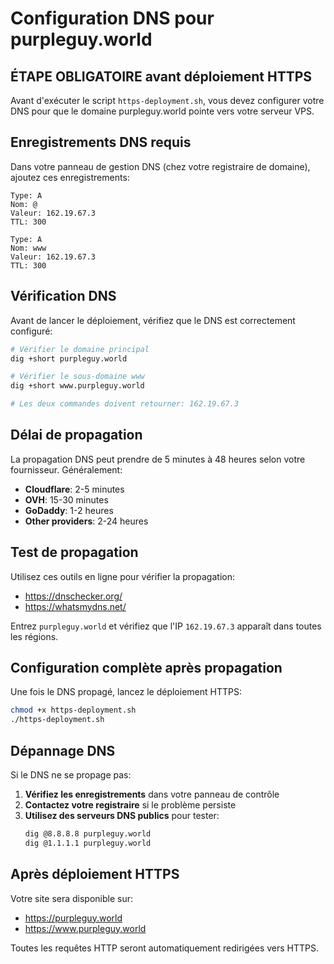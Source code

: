 # Configuration DNS pour purpleguy.world

## ÉTAPE OBLIGATOIRE avant déploiement HTTPS

Avant d'exécuter le script `https-deployment.sh`, vous devez configurer votre DNS pour que le domaine purpleguy.world pointe vers votre serveur VPS.

## Enregistrements DNS requis

Dans votre panneau de gestion DNS (chez votre registraire de domaine), ajoutez ces enregistrements:

```
Type: A
Nom: @
Valeur: 162.19.67.3
TTL: 300

Type: A
Nom: www
Valeur: 162.19.67.3
TTL: 300
```

## Vérification DNS

Avant de lancer le déploiement, vérifiez que le DNS est correctement configuré:

```bash
# Vérifier le domaine principal
dig +short purpleguy.world

# Vérifier le sous-domaine www
dig +short www.purpleguy.world

# Les deux commandes doivent retourner: 162.19.67.3
```

## Délai de propagation

La propagation DNS peut prendre de 5 minutes à 48 heures selon votre fournisseur. Généralement:

- **Cloudflare**: 2-5 minutes
- **OVH**: 15-30 minutes  
- **GoDaddy**: 1-2 heures
- **Other providers**: 2-24 heures

## Test de propagation

Utilisez ces outils en ligne pour vérifier la propagation:

- https://dnschecker.org/
- https://whatsmydns.net/

Entrez `purpleguy.world` et vérifiez que l'IP `162.19.67.3` apparaît dans toutes les régions.

## Configuration complète après propagation

Une fois le DNS propagé, lancez le déploiement HTTPS:

```bash
chmod +x https-deployment.sh
./https-deployment.sh
```

## Dépannage DNS

Si le DNS ne se propage pas:

1. **Vérifiez les enregistrements** dans votre panneau de contrôle
2. **Contactez votre registraire** si le problème persiste
3. **Utilisez des serveurs DNS publics** pour tester:
   ```bash
   dig @8.8.8.8 purpleguy.world
   dig @1.1.1.1 purpleguy.world
   ```

## Après déploiement HTTPS

Votre site sera disponible sur:
- https://purpleguy.world
- https://www.purpleguy.world

Toutes les requêtes HTTP seront automatiquement redirigées vers HTTPS.